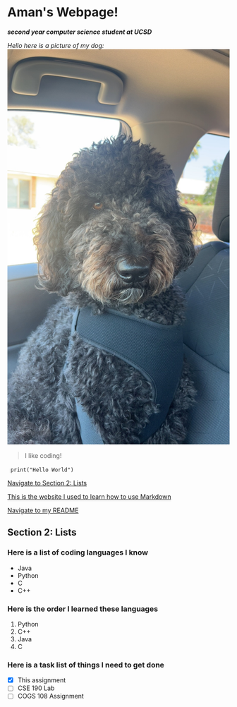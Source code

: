# Aman's Webpage!
***second year computer science student at UCSD***

*Hello here is a picture of my dog:*
![Image of dog](lp_image.jpeg)


> I like coding!

` print("Hello World")`

[Navigate to Section 2: Lists](https://github.com/amankdhillon/CSE110/edit/main/index.md#section-2-lists)

[This is the website I used to learn how to use Markdown](https://docs.github.com/en/get-started/writing-on-github/getting-started-with-writing-and-formatting-on-github/basic-writing-and-formatting-syntax)

[Navigate to my README](CSE110/README.md)



## Section 2: Lists

### Here is a list of coding languages I know
- Java
- Python
- C
- C++

### Here is the order I learned these languages
1. Python
2. C++
3. Java
4. C


### Here is a task list of things I need to get done
- [x] This assignment
- [ ] CSE 190 Lab
- [ ] COGS 108 Assignment
